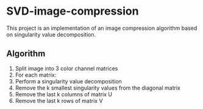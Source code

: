 # SVD-image-compression
This project is an implementation of an image compression algorithm based on singularity value decomposition.

## Algorithm
1. Split image into 3 color channel matrices
2. For each matrix:
3. Perform a singularity value decomposition
4. Remove the k smallest singularity values from the diagonal matrix
5. Remove the last k columns of matrix U
6. Remove the last k rows of matrix V
